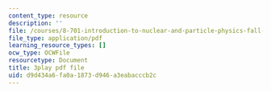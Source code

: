 ```yaml
---
content_type: resource
description: ''
file: /courses/8-701-introduction-to-nuclear-and-particle-physics-fall-2020/d9d434a6fa0a1873d946a3eabacccb2c_dksNHMhiXVQ.pdf
file_type: application/pdf
learning_resource_types: []
ocw_type: OCWFile
resourcetype: Document
title: 3play pdf file
uid: d9d434a6-fa0a-1873-d946-a3eabacccb2c
---
```

